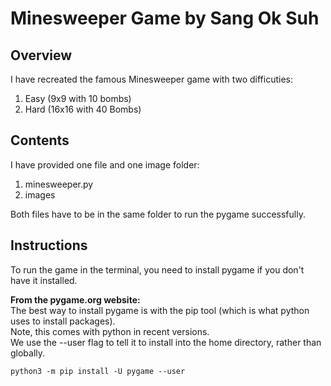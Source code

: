 # Minesweeper Game by Sang Ok Suh

## Overview  
I have recreated the famous Minesweeper game with two difficuties:  
1. Easy (9x9 with 10 bombs)  
2. Hard (16x16 with 40 Bombs)  

## Contents  
I have provided one file and one image folder:  

1. minesweeper.py  
2. images  

Both files have to be in the same folder to run the pygame successfully.  

## Instructions  
To run the game in the terminal, you need to install pygame if you don't have it installed.  

**From the pygame.org website:**    
The best way to install pygame is with the pip tool (which is what python uses to install packages).   
Note, this comes with python in recent versions.   
We use the --user flag to tell it to install into the home directory, rather than globally.  

	python3 -m pip install -U pygame --user  
	
	

